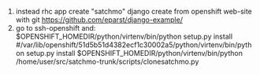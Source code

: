 1. instead rhc app create "satchmo" django create from openshift web-site with git https://github.com/eparst/django-example/
2. go to ssh-openshift and:
$OPENSHIFT_HOMEDIR/python/virtenv/bin/python setup.py install #/var/lib/openshift/51d5b51d4382ecf1c30002a5/python/virtenv/bin/python setup.py install
$OPENSHIFT_HOMEDIR/python/virtenv/bin/python /home/user/src/satchmo-trunk/scripts/clonesatchmo.py
